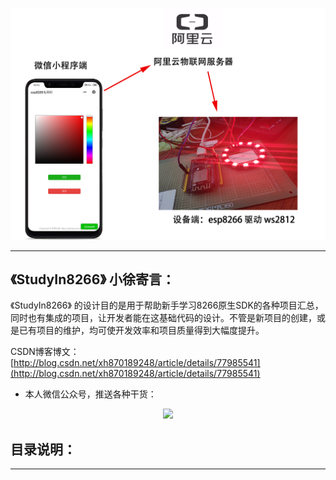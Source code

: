 <p align="center">
  <img src="/png/md.png"  alt="Banner" />
</p>
 
***************************************************
## 《StudyIn8266》 小徐寄言：
 
《StudyIn8266》 的设计目的是用于帮助新手学习8266原生SDK的各种项目汇总，同时也有集成的项目，让开发者能在这基础代码的设计。不管是新项目的创建，或是已有项目的维护，均可使开发效率和项目质量得到大幅度提升。

CSDN博客博文：[http://blog.csdn.net/xh870189248/article/details/77985541](http://blog.csdn.net/xh870189248/article/details/77985541)

- 本人微信公众号，推送各种干货：
<p align="center">
<img src ="https://img-blog.csdnimg.cn/20190430143723867.png"/>
</p>


## 目录说明：

**************************************************************************************************

 
 
